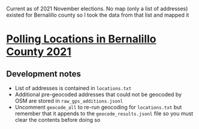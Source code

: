 Current as of 2021 November elections. No map (only a list of addresses) existed for Bernalillo county so I took the data from that list and mapped it

# [Polling Locations in Bernalillo County 2021](http://albuquerque-polling-locations.s3-website-us-west-1.amazonaws.com/)

## Development notes
* List of addresses is contained in `locations.txt`
* Additional pre-geocoded addresses that could not be geocoded by OSM are stored in `raw_gps_additions.jsonl`
* Uncomment `geocode_all` to re-run geocoding for `locations.txt` but remember that it appends to the `geocode_results.jsonl` file so you must clear the contents before doing so
